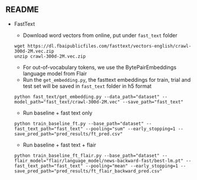 ## README

- FastText
    - Download word vectors from online, put under `fast_text` folder
    ```
    wget https://dl.fbaipublicfiles.com/fasttext/vectors-english/crawl-300d-2M.vec.zip
    unzip crawl-300d-2M.vec.zip
    ```

    - For out-of-vocabulary tokens, we use the BytePairEmbeddings language model from Flair
    - Run the `get_embedding.py`, the fasttext embeddings for train, trial and test set will be saved in `fast_text` folder in h5 format
    ```
    python fast_text/get_embedding.py --data_path="dataset" --model_path="fast_text/crawl-300d-2M.vec" --save_path="fast_text"
    ```

    - Run baseline + fast text only
    ```
    python train_baseline_ft.py --base_path="dataset" --fast_text_path="fast_text" --pooling="sum" --early_stopping=1 --save_pred_path="pred_results/ft_pred.csv"
    ```
    
    - Run baseline + fast text + flair
    ```
    python train_baseline_ft_flair.py --base_path="dataset" --flair_model="flair/language_model/news-backward-fast/best-lm.pt" --fast_text_path="fast_text" --pooling="mean" --early_stopping=1 --save_pred_path="pred_results/ft_flair_backward_pred.csv"
    ```
